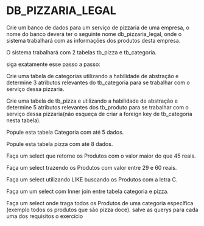 # DB_PIZZARIA_LEGAL

Crie um banco de dados para um serviço de pizzaria de uma empresa, o nome do banco
deverá ter o seguinte nome db_pizzaria_legal, onde o sistema trabalhará com as
informações dos produtos desta empresa.

O sistema trabalhará com 2 tabelas tb_pizza e tb_categoria.

siga exatamente esse passo a passo:

Crie uma tabela de categorias utilizando a habilidade de abstração e determine 3 atributos
relevantes do tb_categoria para se trabalhar com o serviço dessa pizzaria.

Crie uma tabela de tb_pizza e utilizando a habilidade de abstração e determine 5 atributos
relevantes dos tb_produto para se trabalhar com o serviço dessa pizzaria(não esqueça de
criar a foreign key de tb_categoria nesta tabela).

Popule esta tabela Categoria com até 5 dados.

Popule esta tabela pizza com até 8 dados.

Faça um select que retorne os Produtos com o valor maior do que 45 reais.

Faça um select trazendo os Produtos com valor entre 29 e 60 reais.

Faça um select utilizando LIKE buscando os Produtos com a letra C.

Faça um um select com Inner join entre tabela categoria e pizza.

Faça um select onde traga todos os Produtos de uma categoria específica (exemplo todos
os produtos que são pizza doce).
salve as querys para cada uma dos requisitos o exercício